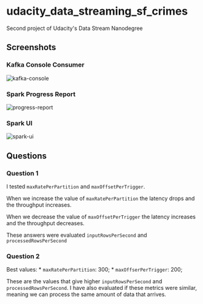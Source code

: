 # udacity_data_streaming_sf_crimes

Second project of Udacity's Data Stream Nanodegree

## Screenshots

### Kafka Console Consumer
![kafka-console](https://github.com/matheusjorge/udacity_data_streaming_sf_crimes/images/kafka-console-consumer-screenshot.PNG)

### Spark Progress Report
![progress-report](https://github.com/matheusjorge/udacity_data_streaming_sf_crimes/images/spark-progress-report-screenshot.PNG)

### Spark UI
![spark-ui](https://github.com/matheusjorge/udacity_data_streaming_sf_crimes/images/spark-ui-streaming-screenshot.PNG)

## Questions

### Question 1

I tested `maxRatePerPartition` and `maxOffsetPerTrigger`. 

When we increase the value of `maxRatePerPartition` the latency drops and the throughput increases.

When we decrease the value of `maxOffsetPerTrigger` the latency increases and the throughput decreases.

These answers were evaluated `inputRowsPerSecond` and `processedRowsPerSecond`

### Question 2

Best values:
    * `maxRatePerPartition`: 300;
    * `maxOffserPerTrigger`: 200;

These are the values that give higher `inputRowsPerSecond` and `processedRowsPerSecond`. I have also evaluated if these metrics were similar, meaning we can process the same amount of data that arrives.

